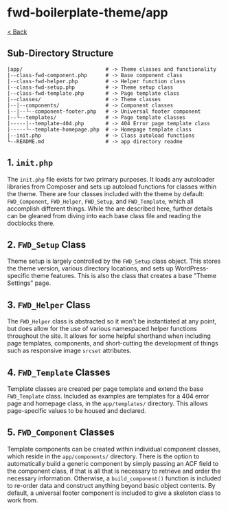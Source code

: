 # fwd-boilerplate-theme/app
[< Back](../README.md)

## Sub-Directory Structure
```
|app/                           # -> Theme classes and functionality
|--class-fwd-component.php      # -> Base component class
|--class-fwd-helper.php         # -> Helper function class
|--class-fwd-setup.php          # -> Theme setup class
|--class-fwd-template.php       # -> Page template class
|--classes/                     # -> Theme classes
|--|--components/               # -> Component classes
|--|--└--component-footer.php   # -> Universal footer component
|--└--templates/                # -> Page template classes
|-----|--template-404.php       # -> 404 Error page template class
|-----└--template-homepage.php  # -> Homepage template class
|--init.php                     # -> Class autoload functions
└--README.md                    # -> app directory readme
```

## 1. ```init.php```
The ```init.php``` file exists for two primary purposes. It loads any autoloader libraries from Composer and sets up autoload functions for classes within the theme. There are four classes included with the theme by default: ```FWD_Component```, ```FWD_Helper```, ```FWD_Setup```, and ```FWD_Template```, which all accomplish different things. While the are described here, further details can be gleaned from diving into each base class file and reading the docblocks there.

## 2. ```FWD_Setup``` Class
Theme setup is largely controlled by the ```FWD_Setup``` class object. This stores the theme version, various directory locations, and sets up WordPress-specific theme features. This is also the class that creates a base "Theme Settings" page.

## 3. ```FWD_Helper``` Class
The ```FWD_Helper``` class is abstracted so it won't be instantiated at any point, but does allow for the use of various namespaced helper functions throughout the site. It allows for some helpful shorthand when including page templates, components, and short-cutting the development of things such as responsive image ```srcset``` attributes.

## 4. ```FWD_Template``` Classes
Template classes are created per page template and extend the base ```FWD_Template``` class. Included as examples are templates for a 404 error page and homepage class, in the ```app/templates/``` directory. This allows page-specific values to be housed and declared.

## 5. ```FWD_Component``` Classes
Template components can be created within individual component classes, which reside in the ```app/components/``` directory. There is the option to automatically build a generic component by simply passing an ACF field to the component class, if that is all that is necessary to retrieve and order the necessary information. Otherwise, a ```build_component()``` function is included to re-order data and construct anything beyond basic object contents. By default, a universal footer component is included to give a skeleton class to work from.